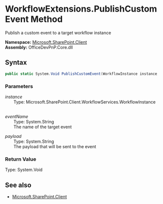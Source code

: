 # WorkflowExtensions.PublishCustomEvent Method  
Publish a custom event to a target workflow instance  

**Namespace:** [Microsoft.SharePoint.Client](Microsoft.SharePoint.Client.md)  
**Assembly:** OfficeDevPnP.Core.dll  
## Syntax
```C#
public static System.Void PublishCustomEvent(WorkflowInstance instance, String eventName, String payload)
```
### Parameters
*instance*  
&emsp;&emsp;Type: Microsoft.SharePoint.Client.WorkflowServices.WorkflowInstance  
&emsp;&emsp;  
  
*eventName*  
&emsp;&emsp;Type: System.String  
&emsp;&emsp;The name of the target event  
  
*payload*  
&emsp;&emsp;Type: System.String  
&emsp;&emsp;The payload that will be sent to the event  
  
### Return Value
Type: System.Void  

## See also
- [Microsoft.SharePoint.Client](Microsoft.SharePoint.Client.md)
